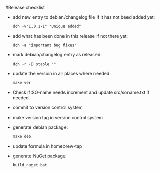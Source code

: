 #Release checklist

- add new entry to debian/changelog file if it has not beed added yet:

	```
	dch -v"1.0.1-1" "Unique added"
	```

- add what has been done in this release if not there yet:

	```
	dch -a "important bug fixes"
	```

- mark debian/changelog entry as released:

	```
	dch -r -D stable ""
	```

- update the version in all places where needed:

	```
	make ver
	```

- Check if SO-name needs increment and update src/soname.txt if needed

- commit to version control system

- make version tag in version control system

- generate debian package:

	```
	make deb
	```

- update formula in homebrew-tap

- generate NuGet package
	```
	build_nuget.bat
	```
